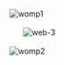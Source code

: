 　　　![womp1](https://github.com/user-attachments/assets/6110c2f4-e639-4c13-b928-3a225e03d8ef)

　　　 　 ![web-3](https://github.com/user-attachments/assets/306a631c-4fdc-4a98-bb7c-8147987d2875)

　　　![womp2](https://github.com/user-attachments/assets/1b5342eb-8413-4c63-a7f9-0deaf86f7b81)   

